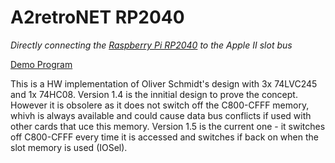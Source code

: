 # A2retroNET RP2040

_Directly connecting the [Raspberry Pi RP2040](https://www.raspberrypi.com/products/rp2040/) to the Apple II slot bus_

[Demo Program](demo/README.md)

This is a HW implementation of Oliver Schmidt's design with 3x 74LVC245 and 1x 74HC08.
Version 1.4 is the innitial design to prove the concept. However it is obsolere as it does not switch off the C800-CFFF memory, whivh is always available and could cause data bus conflicts if used with other cards that uce this memory.
Version 1.5 is the current one - it switches off C800-CFFF every time it is accessed and switches if back on when the slot memory is used (IOSel).
